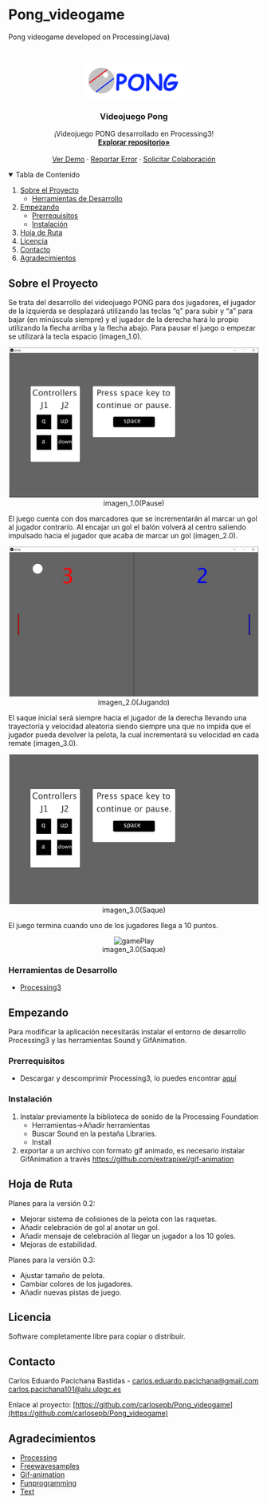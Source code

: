 # Pong_videogame
Pong videogame developed on Processing(Java)

<!-- PROJECT LOGO -->
<br />
<p align="center">
  <a href="https://github.com/carlosepb/Pong_videogame">
    <img src="images/logo.png" alt="Logo" width="200" height="70">
  </a>

  <h3 align="center">Videojuego Pong</h3>

  <p align="center">
    ¡Videojuego PONG desarrollado en Processing3!
    <br />
      <a href="https://github.com/carlosepb/Pong_videogame"><strong>Explorar repositorio»</strong></a>
    <br />
    <br />
      <a href="https://github.com/carlosepb/Pong_videogame/blob/main/images/animation_pong.gif">Ver Demo</a>
      ·
      <a href="https://github.com/carlosepb/Pong_videogame/issues">Reportar Error</a>
      ·
      <a href="https://github.com/carlosepb/Pong_videogame/issues">Solicitar Colaboración</a>
    </p>
  </p>



<!-- TABLE OF CONTENTS -->
<details open="open">
  <summary>Tabla de Contenido</summary>
  <ol>
    <li>
      <a href="#sobre-el-proyecto">Sobre el Proyecto</a>
      <ul>
        <li><a href="#herramientas-de-desarrollo">Herramientas de Desarrollo</a></li>
      </ul>
    </li>
    <li>
      <a href="#empezando">Empezando</a>
      <ul>
        <li><a href="#prerrequisitos">Prerrequisitos</a></li>
        <li><a href="#instalación">Instalación</a></li>
      </ul>
    </li>
    <li><a href="#hoja-de-ruta">Hoja de Ruta</a></li>
    <li><a href="#licencia">Licencia</a></li>
    <li><a href="#contacto">Contacto</a></li>
    <li><a href="#agradecimientos">Agradecimientos</a></li>
  </ol>
</details>



<!-- ABOUT THE PROJECT -->
## Sobre el Proyecto

Se trata del desarrollo del videojuego PONG para dos jugadores, el jugador de la izquierda se desplazará utilizando las teclas “q” para subir y “a” para bajar (en minúscula siempre) y el jugador de la derecha hará lo propio utilizando la flecha arriba y la flecha abajo. Para pausar el juego o empezar se utilizará la tecla espacio (imagen_1.0).

<p align="center"><img src="images/Pause_pong.JPG" alt="pause" width="500" height="300"></br>imagen_1.0(Pause)</p>

El juego cuenta con dos marcadores que se incrementarán al marcar un gol al jugador contrarío. Al encajar un gol el balón volverá al centro saliendo impulsado hacia el jugador que acaba de marcar un gol (imagen_2.0).

<p align="center"><img src="images/gamePlay.JPG" alt="gamePlay" width="500" height="300"></br>imagen_2.0(Jugando)</p>

El saque inicial será siempre hacia el jugador de la derecha llevando una trayectoria y velocidad aleatoria siendo siempre una que no impida que el jugador pueda devolver la pelota, la cual incrementará su velocidad en cada remate (imagen_3.0).

<p align="center"><img src="images/animation_pong.gif" alt="gamePlay" width="500" height="300"></br>imagen_3.0(Saque)</p>

El juego termina cuando uno de los jugadores llega a 10 puntos.

<p align="center"><img src="images/win.gif" alt="gamePlay" width="500" height="300"></br>imagen_3.0(Saque)</p>

### Herramientas de Desarrollo

* [Processing3](https://processing.org/download/)

<!-- GETTING STARTED -->
## Empezando

Para modificar la aplicación necesitarás instalar el entorno de desarrollo Processing3 y las herramientas Sound y GifAnimation.

### Prerrequisitos

* Descargar y descomprimir Processing3, lo puedes encontrar [aquí](https://processing.org/download/)

### Instalación

1. Instalar previamente la biblioteca de sonido de la Processing Foundation
    * Herramientas->Añadir herramientas
    * Buscar Sound en la pestaña Libraries.
    * Install
2.  exportar a un archivo con formato gif animado, es necesario instalar GifAnimation a través https://github.com/extrapixel/gif-animation
   

<!-- ROADMAP -->
## Hoja de Ruta

Planes para la versión 0.2:

* Mejorar sistema de colisiones de la pelota con las raquetas.
* Añadir celebración de gol al anotar un gol.
* Añadir mensaje de celebración al llegar un jugador a los 10 goles.
* Mejoras de estabilidad.

Planes para la versión 0.3:

* Ajustar tamaño de pelota.
* Cambiar colores de los jugadores.
* Añadir nuevas pistas de juego.

<!-- LICENSE -->
## Licencia

Software completamente libre para copiar o distribuir.

<!-- CONTACT -->
## Contacto

Carlos Eduardo Pacichana Bastidas - carlos.eduardo.pacichana@gmail.com  carlos.pacichana101@alu.ulpgc.es

Enlace al proyecto: [https://github.com/carlosepb/Pong_videogame](https://github.com/carlosepb/Pong_videogame)

<!-- ACKNOWLEDGEMENTS -->
## Agradecimientos
* [Processing](https://processing.org/)
* [Freewavesamples](https://freewavesamples.com/)
* [Gif-animation](https://github.com/extrapixel/gif-animation)
* [Funprogramming](https://funprogramming.org/)
* [Text](https://processing.org/reference/text_.html)
